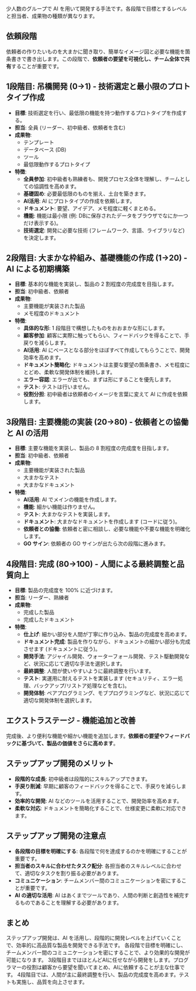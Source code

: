 <!--
title:   ステップアップ開発 (AI時代の開発)
tags:    AI,開発手法
id:      367a68c8b3f55ed25367
private: false
-->
少人数のグループで AI を用いて開発する手法です。各段階で目標とするレベルと担当者、成果物の種類が異なります。

## 依頼段階

依頼者の作りたいものを大まかに聞き取り、簡単なイメージ図と必要な機能を箇条書きで書き出します。この段階で、**依頼者の要望を可視化し、チーム全体で共有**することが重要です。

## 1段階目: 吊橋開発 (0→1) - 技術選定と最小限のプロトタイプ作成

*   **目標**: 技術選定を行い、最低限の機能を持つ動作するプロトタイプを作成する。
*   **担当**: 全員 (リーダー、初中級者、依頼者を含む)
*   **成果物**:
    *   テンプレート
    *   データベース (DB)
    *   ツール
    *   最低限動作するプロトタイプ
*   **特徴**:
    *   **全員参加**: 初中級者も熟練者も、開発プロセス全体を理解し、チームとしての協調性を高めます。
    *   **基礎固め**: 必要最低限のものを揃え、土台を築きます。
    *   **AI活用**: AI にプロトタイプの作成を依頼します。
    *   **ドキュメント**: 要望、アイデア、メモ程度に軽くまとめる。
    *   **機能**: 機能は最小限 (例: DBに保存されたデータをブラウザでなにか一つだけ表示する)。
    *   **技術選定**: 開発に必要な技術 (フレームワーク、言語、ライブラリなど) を決定します。

## 2段階目: 大まかな枠組み、基礎機能の作成 (1→20) - AI による初期構築

*   **目標**: 基本的な機能を実装し、製品の 2 割程度の完成度を目指します。
*   **担当**: 初中級者、依頼者
*   **成果物**:
    *   主要機能が実装された製品
    *   メモ程度のドキュメント
*   **特徴**:
    *   **具体的な形**: 1 段階目で構想したものをおおまかな形にします。
    *   **顧客参加**: 顧客に実際に触ってもらい、フィードバックを得ることで、手戻りを減らします。
    *   **AI活用**: AI にベースとなる部分をほぼすべて作成してもらうことで、開発効率を高めます。
    *   **ドキュメント簡略化**: ドキュメントは主要な要望の箇条書き、メモ程度にとどめ、柔軟な開発体制を維持します。
    *   **エラー容認**: エラーが出ても、まずは形にすることを優先します。
    *   **テスト**: テストは行いません。
    *   **役割分担**: 初中級者は依頼者のイメージを言葉に変えて AI に作成を依頼します。

## 3段階目: 主要機能の実装 (20→80) - 依頼者との協働と AI の活用

*   **目標**: 主要な機能を実装し、製品の 8 割程度の完成度を目指します。
*   **担当**: 初中級者、依頼者
*   **成果物**:
    *   主要機能が実装された製品
    *   大まかなテスト
    *   大まかなドキュメント
*   **特徴**:
    *   **AI活用**: AI でメインの機能を作成します。
    *   **機能**: 細かい機能は作りません。
    *   **テスト**: 大まかなテストを実装します。
    *   **ドキュメント**: 大まかなドキュメントを作成します (コードに従う)。
    *   **依頼者との協働**: 依頼者と密に相談し、必要な機能や不要な機能を明確化します。
    *   **GO サイン**: 依頼者の GO サインが出たら次の段階に進みます。

## 4段階目: 完成 (80→100) - 人間による最終調整と品質向上

*   **目標**: 製品の完成度を 100% に近づけます。
*   **担当**: リーダー、熟練者
*   **成果物**:
    *   完成した製品
    *   完成したドキュメント
*   **特徴**:
    *   **仕上げ**: 細かい部分を人間が丁寧に作り込み、製品の完成度を高めます。
    *   **ドキュメント完成**: 製品を作りながら、ドキュメントの細かい部分も完成させます (ドキュメントに従う)。
    *   **開発手法**: アジャイル開発、ウォーターフォール開発、テスト駆動開発など、状況に応じて適切な手法を選択します。
    *   **最終調整**: 人間が使いやすいように最終調整を行います。
    *   **テスト**: 実運用に耐えるテストを実装します (セキュリティ、エラー処理、バックアップ/リストア処理などを含む)。
    *   **開発体制**: ペアプログラミング、モブプログラミングなど、状況に応じて適切な開発体制を選択します。

## エクストラステージ - 機能追加と改善

完成後、より便利な機能や細かい機能を追加します。**依頼者の要望やフィードバックに基づいて、製品の価値をさらに高めます**。

## ステップアップ開発のメリット

*   **段階的な成長**: 初中級者は段階的にスキルアップできます。
*   **手戻り削減**: 早期に顧客のフィードバックを得ることで、手戻りを減らします。
*   **効率的な開発**: AI などのツールを活用することで、開発効率を高めます。
*   **柔軟な対応**: ドキュメントを簡略化することで、仕様変更に柔軟に対応できます。

## ステップアップ開発の注意点

*   **各段階の目標を明確にする**: 各段階で何を達成するのかを明確にすることが重要です。
*   **担当者のスキルに合わせたタスク配分**: 各担当者のスキルレベルに合わせて、適切なタスクを割り振る必要があります。
*   **コミュニケーション**: チームメンバー間のコミュニケーションを密にすることが重要です。
*   **AI の適切な活用**: AI はあくまでツールであり、人間の判断と創造性を補完するものであることを理解する必要があります。

## まとめ

ステップアップ開発は、AI を活用し、段階的に開発レベルを上げていくことで、効率的に高品質な製品を開発できる手法です。
各段階で目標を明確にし、チームメンバー間のコミュニケーションを密にすることで、より効果的な開発が可能になります。
3段階目まではほとんどAIに任せながら開発をします。プログラマーの役割は顧客から要望を聞いてまとめ、AIに依頼することが主な仕事です。
4段階目では、人間が主に最終調整を行い、製品の完成度を高めます。テストも実施し、品質を向上させます。
